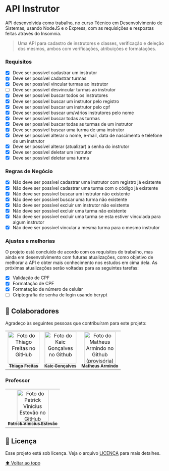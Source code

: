 # API Instrutor
 API desenvolvida como trabalho, no curso Técnico em Desenvolvimento de Sistemas, usando NodeJS e o Express, com as requisições e respostas feitas através do Insomnia.

> Uma API para cadastro de instrutores e classes, verificação e deleção dos mesmos, ambos com verificações, atribuições e formatações.

### Requisitos

- [X] Deve ser possível cadastrar um instrutor
- [X] Deve ser possível cadastrar turmas
- [X] Deve ser possível vincular turmas ao instrutor
- [ ] Deve ser possível desvincular turmas ao instrutor
- [X] Deve ser possível buscar todos os instrutores
- [X] Deve ser possível buscar um instrutor pelo registro
- [X] Deve ser possível buscar um instrutor pelo cpf
- [X] Deve ser possível buscar um/vários instrutores pelo nome
- [X] Deve ser possível buscar todas as turmas
- [X] Deve ser possível buscar todas as turmas de um instrutor
- [X] Deve ser possível buscar uma turma de uma instrutor
- [X] Deve ser possível alterar o nome, e-mail, data de nascimento e telefone de um instrutor
- [X] Deve ser possível alterar (atualizar) a senha do instrutor
- [X] Deve ser possível deletar um instrutor
- [X] Deve ser possível deletar uma turma

### Regras de Negócio

- [X] Não deve ser possível cadastrar uma instrutor com registro já existente
- [X] Não deve ser possível cadastrar uma turma com o código já existente
- [X] Não deve ser possível buscar um instrutor não existente
- [X] Não deve ser possível buscar uma turma não existente
- [X] Não deve ser possível excluir um instrutor não existente
- [X] Não deve ser possível excluir uma turma não existente
- [X] Não deve ser possível excluir uma turma se esta estiver vinculada para algum instrutor
- [X] Não deve ser possível vincular a mesma turma para o mesmo instrutor

### Ajustes e melhorias

O projeto está concluído de acordo com os requisitos do trabalho, mas ainda em desenvolvimento com futuras atualizações, como objetivo de melhorar a API e obter mais conhecimento nos estudos em cima dela. As próximas atualizações serão voltadas para as seguintes tarefas:

- [x] Validação de CPF
- [x] Formatação de CPF 
- [x] Formatação de número de celular
- [ ] Criptografia de senha de login usando bcrypt

## 🤝 Colaboradores

Agradeço às seguintes pessoas que contribuíram para este projeto:

<table>
  <tr>
    <td align="center">
      <a href="https://github.com/thiagofqs">
        <img src="https://avatars.githubusercontent.com/u/39809188?v=4" width="100px;" alt="Foto do Thiago Freitas no GitHub"/><br>
        <sub>
          <b>Thiago Freitas</b>
        </sub>
      </a>
    </td>
    <td align="center">
      <a href="https://github.com/kaicgoncalves">
        <img src="https://avatars.githubusercontent.com/u/100730175?v=4" width="100px;" alt="Foto do Kaic Gonçalves no Github"/><br>
        <sub>
          <b>Kaic Gonçalves</b>
        </sub>
      </a>
    </td>
    <td align="center">
      <a href="https://github.com/Maethsu">
        <img src="https://avatars.githubusercontent.com/u/108204887?v=4" width="100px;" alt="Foto do Matheus Armindo no Github (provisória)"/><br>
        <sub>
          <b>Matheus Armindo</b>
        </sub>
      </a>
    </td>
  </tr>
</table>

### Professor
<table>
  <tr>
    <td align="center">
      <a href="https://github.com/patrickviniciusestevao">
        <img src="https://avatars.githubusercontent.com/u/60794165?v=4" width="100px;" alt="Foto do Patrick Vinícius Estevão no GitHub"/><br>
        <sub>
          <b>Patrick Vinícius Estevão</b>
        </sub>
      </a>
    </td>
</table>

## 📝 Licença

Esse projeto está sob licença. Veja o arquivo [LICENÇA](LICENSE) para mais detalhes.

[⬆ Voltar ao topo](#)<br>

